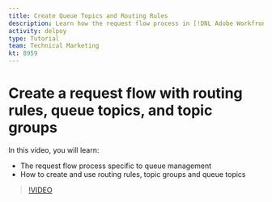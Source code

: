 ```yaml
---
title: Create Queue Topics and Routing Rules
description: Learn how the request flow process in [!DNL Adobe Workfront] works. Then create routing rules, topic groups, and queue topics.
activity: delpoy
type: Tutorial
team: Technical Marketing
kt: 8959
---
```

# Create a request flow with routing rules, queue topics, and topic groups

In this video, you will learn:

* The request flow process specific to queue management
* How to create and use routing rules, topic groups and queue topics

>[!VIDEO](https://video.tv.adobe.com/v/335222/?quality=12)
